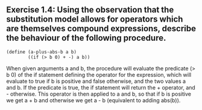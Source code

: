 ## Exercise 1.4: Using the observation that the substitution model allows for operators which are themselves compound expressions, describe the behaviour of the following procedure.  
```
(define (a-plus-abs-b a b)
        ((if (> b 0) + -) a b))
```
When given arguments a and b, the procedure will evaluate the predicate (> b 0) of the if statement defining the operator for the expression, which will evaluate to true if b is positive and false otherwise, and the two values a and b. If the predicate is true, the if statement will return the + operator, and - otherwise. This operator is then applied to a and b, so that if b is positive we get a + b and otherwise we get a - b (equivalent to adding abs(b)).